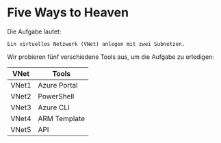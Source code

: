# Five Ways to Heaven

Die Aufgabe lautet:

    Ein virtuelles Netzwerk (VNet) anlegen mit zwei Subnetzen.

Wir probieren fünf verschiedene Tools aus, um die Aufgabe zu erledigen:

VNet      | Tools
--------- | ------------
VNet1     | Azure Portal
VNet2     | PowerShell
VNet3     | Azure CLI
VNet4     | ARM Template
VNet5     | API
